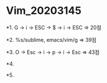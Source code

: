 # Vim_20203145

*1. G -> i -> ESC -> $ -> i -> ESC  => 20점

*2. %s/sublime, emacs/vim/g => 39점

*3. O -> Esc -> i -> p -> i -> Esc  => 43점

*4.

*5.
